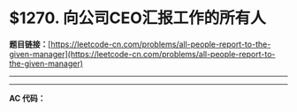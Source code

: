 # $1270. 向公司CEO汇报工作的所有人

**题目链接：**[https://leetcode-cn.com/problems/all-people-report-to-the-given-manager](https://leetcode-cn.com/problems/all-people-report-to-the-given-manager)

---

<Cards card="leetcode_1270_all-people-report-to-the-given-manager"></Cards>

---

**AC 代码：**

```java

```